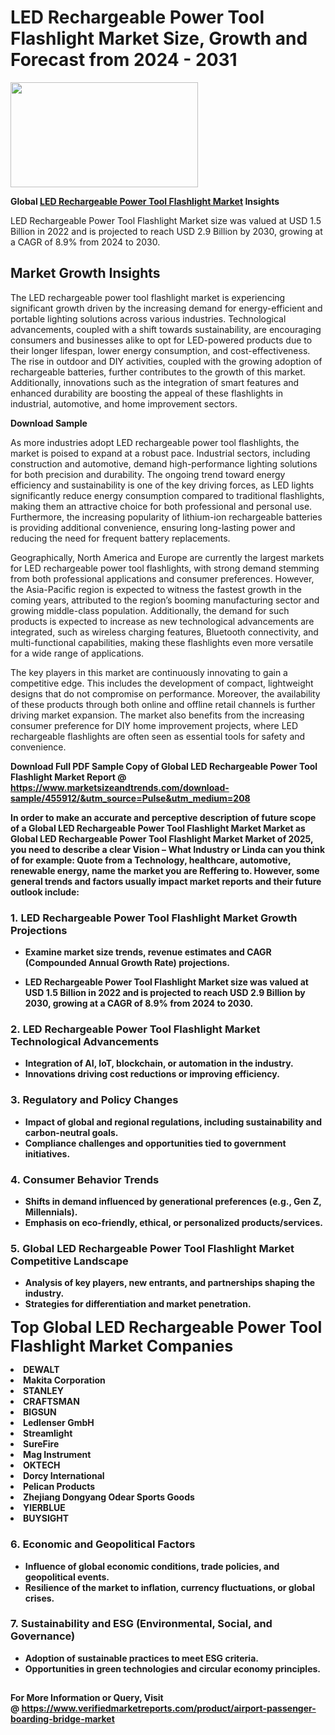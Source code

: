 <H1>LED Rechargeable Power Tool Flashlight Market Size, Growth and Forecast from 2024 - 2031</H1><img class="aligncenter size-medium wp-image-584254" src="https://thirdeyenews.in/wp-content/uploads/2024/09/Global-Market-Research-300x168.jpeg" alt="" width="300" height="168" /><p><strong>Global&nbsp;<a href="https://www.marketsizeandtrends.com/download-sample/455912/&amp;utm_source=Pulse&amp;utm_medium=208">LED Rechargeable Power Tool Flashlight Market</a> Insights</strong></p><p>LED Rechargeable Power Tool Flashlight Market size was valued at USD 1.5 Billion in 2022 and is projected to reach USD 2.9 Billion by 2030, growing at a CAGR of 8.9% from 2024 to 2030.</p><p><h2>Market Growth Insights</h2> <p>The LED rechargeable power tool flashlight market is experiencing significant growth driven by the increasing demand for energy-efficient and portable lighting solutions across various industries. Technological advancements, coupled with a shift towards sustainability, are encouraging consumers and businesses alike to opt for LED-powered products due to their longer lifespan, lower energy consumption, and cost-effectiveness. The rise in outdoor and DIY activities, coupled with the growing adoption of rechargeable batteries, further contributes to the growth of this market. Additionally, innovations such as the integration of smart features and enhanced durability are boosting the appeal of these flashlights in industrial, automotive, and home improvement sectors.</p> <p><strong>Download Sample</strong></p> <p>As more industries adopt LED rechargeable power tool flashlights, the market is poised to expand at a robust pace. Industrial sectors, including construction and automotive, demand high-performance lighting solutions for both precision and durability. The ongoing trend toward energy efficiency and sustainability is one of the key driving forces, as LED lights significantly reduce energy consumption compared to traditional flashlights, making them an attractive choice for both professional and personal use. Furthermore, the increasing popularity of lithium-ion rechargeable batteries is providing additional convenience, ensuring long-lasting power and reducing the need for frequent battery replacements.</p> <p>Geographically, North America and Europe are currently the largest markets for LED rechargeable power tool flashlights, with strong demand stemming from both professional applications and consumer preferences. However, the Asia-Pacific region is expected to witness the fastest growth in the coming years, attributed to the region’s booming manufacturing sector and growing middle-class population. Additionally, the demand for such products is expected to increase as new technological advancements are integrated, such as wireless charging features, Bluetooth connectivity, and multi-functional capabilities, making these flashlights even more versatile for a wide range of applications.</p> <p>The key players in this market are continuously innovating to gain a competitive edge. This includes the development of compact, lightweight designs that do not compromise on performance. Moreover, the availability of these products through both online and offline retail channels is further driving market expansion. The market also benefits from the increasing consumer preference for DIY home improvement projects, where LED rechargeable flashlights are often seen as essential tools for safety and convenience.</p> <p><strong></p><p><span class=""><strong>Download Full PDF Sample Copy of Global LED Rechargeable Power Tool Flashlight Market Report</strong> @ <a href="https://www.marketsizeandtrends.com/download-sample/455912/&amp;utm_source=Pulse&amp;utm_medium=208" target="_blank">https://www.marketsizeandtrends.com/download-sample/455912/&amp;utm_source=Pulse&amp;utm_medium=208</a></span></p><p>In order to make an accurate and perceptive description of future scope of a Global&nbsp;LED Rechargeable Power Tool Flashlight Market Market as Global&nbsp;LED Rechargeable Power Tool Flashlight Market Market of 2025, you need to describe a clear Vision &ndash; What Industry or Linda can you think of for example: Quote from a Technology, healthcare, automotive, renewable energy, name the market you are Reffering to. However, some general trends and factors usually impact market reports and their future outlook include:</p><h3>1.&nbsp;<strong>LED Rechargeable Power Tool Flashlight Market Growth Projections</strong></h3><ul><li>Examine market size trends, revenue estimates and CAGR (Compounded Annual Growth Rate) projections.</li><li><p>LED Rechargeable Power Tool Flashlight Market size was valued at USD 1.5 Billion in 2022 and is projected to reach USD 2.9 Billion by 2030, growing at a CAGR of 8.9% from 2024 to 2030.</p></li></ul><h3>2.&nbsp;<strong>LED Rechargeable Power Tool Flashlight Market Technological Advancements</strong></h3><ul><li>Integration of AI, IoT, blockchain, or automation in the industry.</li><li>Innovations driving cost reductions or improving efficiency.</li></ul><h3>3.&nbsp;<strong>Regulatory and Policy Changes</strong></h3><ul><li>Impact of global and regional regulations, including sustainability and carbon-neutral goals.</li><li>Compliance challenges and opportunities tied to government initiatives.</li></ul><h3>4.&nbsp;<strong>Consumer Behavior Trends</strong></h3><ul><li>Shifts in demand influenced by generational preferences (e.g., Gen Z, Millennials).</li><li>Emphasis on eco-friendly, ethical, or personalized products/services.</li></ul><h3>5.&nbsp;<strong>Global LED Rechargeable Power Tool Flashlight Market Competitive Landscape</strong></h3><ul><li>Analysis of key players, new entrants, and partnerships shaping the industry.</li><li>Strategies for differentiation and market penetration.</li></ul><p data-pm-slice="1 1 []"><span style="color: inherit; font-family: inherit; font-size: 25px;">Top Global LED Rechargeable Power Tool Flashlight Market Companies</span></p><div class="" data-test-id=""><p><li>DEWALT</li><li> Makita Corporation</li><li> STANLEY</li><li> CRAFTSMAN</li><li> BIGSUN</li><li> Ledlenser GmbH</li><li> Streamlight</li><li> SureFire</li><li> Mag Instrument</li><li> OKTECH</li><li> Dorcy International</li><li> Pelican Products</li><li> Zhejiang Dongyang Odear Sports Goods</li><li> YIERBLUE</li><li> BUYSIGHT</li></p></div><h3>6.&nbsp;<strong>Economic and Geopolitical Factors</strong></h3><ul><li>Influence of global economic conditions, trade policies, and geopolitical events.</li><li>Resilience of the market to inflation, currency fluctuations, or global crises.</li></ul><h3>7.&nbsp;<strong>Sustainability and ESG (Environmental, Social, and Governance)</strong></h3><ul><li>Adoption of sustainable practices to meet ESG criteria.</li><li>Opportunities in green technologies and circular economy principles.</li></ul><h2><strong style="font-size: 14px;">For More Information or Query, Visit @&nbsp;</strong><a style="background-color: #ffffff; font-size: 14px;" href="https://www.marketsizeandtrends.com/report/led-rechargeable-power-tool-flashlight-market/" target="_blank">https://www.verifiedmarketreports.com/product/airport-passenger-boarding-bridge-market</a></h2>
